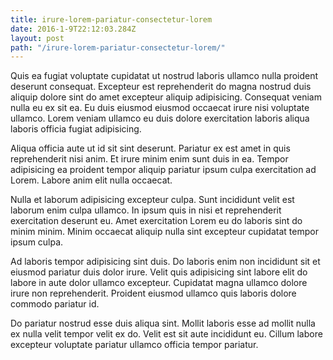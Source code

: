 ```yaml
---
title: irure-lorem-pariatur-consectetur-lorem
date: 2016-1-9T22:12:03.284Z
layout: post
path: "/irure-lorem-pariatur-consectetur-lorem/"
---
```


Quis ea fugiat voluptate cupidatat ut nostrud laboris ullamco nulla proident deserunt consequat. Excepteur est reprehenderit do magna nostrud duis aliquip dolore sint do amet excepteur aliquip adipisicing. Consequat veniam nulla eu ex sit ea. Eu duis eiusmod eiusmod occaecat irure nisi voluptate ullamco. Lorem veniam ullamco eu duis dolore exercitation laboris aliqua laboris officia fugiat adipisicing.

Aliqua officia aute ut id sit sint deserunt. Pariatur ex est amet in quis reprehenderit nisi anim. Et irure minim enim sunt duis in ea. Tempor adipisicing ea proident tempor aliquip pariatur ipsum culpa exercitation ad Lorem. Labore anim elit nulla occaecat.

Nulla et laborum adipisicing excepteur culpa. Sunt incididunt velit est laborum enim culpa ullamco. In ipsum quis in nisi et reprehenderit exercitation deserunt eu. Amet exercitation Lorem eu do laboris sint do minim minim. Minim occaecat aliquip nulla sint excepteur cupidatat tempor ipsum culpa.

Ad laboris tempor adipisicing sint duis. Do laboris enim non incididunt sit et eiusmod pariatur duis dolor irure. Velit quis adipisicing sint labore elit do labore in aute dolor ullamco excepteur. Cupidatat magna ullamco dolore irure non reprehenderit. Proident eiusmod ullamco quis laboris dolore commodo pariatur id.

Do pariatur nostrud esse duis aliqua sint. Mollit laboris esse ad mollit nulla ex nulla velit tempor velit ex do. Velit est sit aute incididunt eu. Cillum labore excepteur voluptate pariatur ullamco officia tempor pariatur.